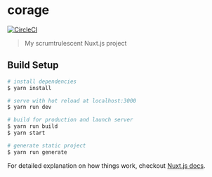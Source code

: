 # corage
[![CircleCI](https://circleci.com/gh/yutanakano/corage/tree/develop.svg?style=svg)](https://circleci.com/gh/yutanakano/corage/tree/develop)
> My scrumtrulescent Nuxt.js project

## Build Setup

``` bash
# install dependencies
$ yarn install

# serve with hot reload at localhost:3000
$ yarn run dev

# build for production and launch server
$ yarn run build
$ yarn start

# generate static project
$ yarn run generate
```

For detailed explanation on how things work, checkout [Nuxt.js docs](https://nuxtjs.org).
